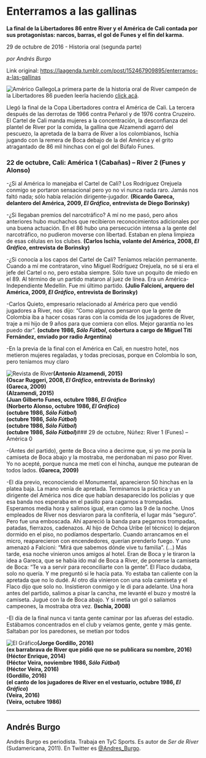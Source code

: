 # Enterramos a las gallinas

**La final de la Libertadores 86 entre River y el América de Cali contada por sus protagonistas: narcos, barras, el gol de Funes y el fin del karma.**

29 de octubre de 2016 - Historia oral (segunda parte)

_por Andrés Burgo_

Link original: https://laagenda.tumblr.com/post/152467909895/enterramos-a-las-gallinas

![Américo Gallego](https://64.media.tumblr.com/0e61ada2aa724b5cf38272d8c1e34623/tumblr_inline_pk0l3nj6qT1t6q87u_500.jpg)La primera parte de la historia oral de River campeón de la Libertadores 86 pueden leerla haciendo [click acá](http://laagenda.buenosaires.gob.ar/post/152409327645/el-fin-del-karma).

Llegó la final de la Copa Libertadores contra el América de Cali. La tercera después de las derrotas de 1966 contra Peñarol y de 1976 contra Cruzeiro. El Cartel de Cali manda mujeres a la concentración, la desconfianza del plantel de River por la comida, la gallina que Alzamendi agarró del pescuezo, la apretada de la barra de River a los colombianos, Ischia jugando con la remera de Boca debajo de la del América y el grito atragantado de 86 mil hinchas con el gol del Búfalo Funes.

### 22 de octubre, Cali: América 1 (Cabañas) – River 2 (Funes y Alonso)

-¿Si al América lo manejaba el Cartel de Cali? Los Rodríguez Orejuela conmigo se portaron sensacional pero yo no vi nunca nada raro. Jamás nos faltó nada; sólo había relación dirigente-jugador. **(Ricardo Gareca, delantero del América, 2009, *El Gráfico*, entrevista de Diego Borinsky)**  

-¿Si llegaban premios del narcotráfico? A mí no me pasó, pero años anteriores hubo muchachos que recibieron reconocimientos adicionales por una buena actuación. En el 86 hubo una persecución intensa a la gente del narcotráfico, no pudieron moverse con libertad. Estaban en plena limpieza de esas células en los clubes. **(Carlos Ischia, volante del América, 2008, *El Gráfico*, entrevista de Borinsky)**  

-¿Si conocía a los capos del Cartel de Cali? Teníamos relación permanente. Cuando a mí me contrataron, vino Miguel Rodríguez Orejuela, no sé si era el jefe del Cartel o no, pero estaba siempre. Sólo tuve un poquito de miedo en el 89. Al término de un partido mataron al juez de línea. Era un América-Independiente Medellín. Fue mi último partido. **(Julio Falcioni, arquero del América, 2009, *El Gráfico*, entrevista de Borinsky)**  

-Carlos Quieto, empresario relacionado al América pero que vendió jugadores a River, nos dijo: “Como algunos pensaron que la gente de Colombia iba a hacer cosas raras con la comida de los jugadores de River, traje a mi hijo de 9 años para que comiera con ellos. Mejor garantía no les puedo dar”. **(octubre 1986, *Sólo Fútbol*, cobertura a cargo de Miguel Tití Fernández, enviado por radio Argentina)**  

-En la previa de la final con el América en Cali, en nuestro hotel, nos metieron mujeres regaladas, y todas preciosas, porque en Colombia lo son, pero teníamos muy claro 


![Revista de River](https://64.media.tumblr.com/5498bf8548bd3d27ee37927c8cc21119/tumblr_inline_pk0l3oAKXd1t6q87u_400.jpg)**(Antonio Alzamendi, 2015)**  
**(Oscar Ruggeri, 2008, *El Gráfico*, entrevista de Borinsky)**  
**(Gareca, 2009)**  
**(Alzamendi, 2015)**  
**(Juan Gilberto Funes, octubre 1986, *El Gráfico***  
**(Norberto Alonso, octubre 1986, *El Gráfico*)**  
**(octubre 1986, *Sólo Fútbol*)**  
**(octubre 1986, *Sólo Fútbol*)**  
**(octubre 1986, *Sólo Fútbol*)**  
**(octubre 1986, *Sólo Fútbol*)**### 29 de octubre, Núñez: River 1 (Funes) – América 0

-(Antes del partido), gente de Boca vino a decirme que, si yo me ponía la camiseta de Boca abajo y la mostraba, me perdonaban mi paso por River. Yo no acepté, porque nunca me metí con el hincha, aunque me putearan de todos lados. **(Gareca, 2009)**  

-El día previo, reconociendo el Monumental, aparecieron 50 hinchas en la platea baja. La mano venía de apretada. Terminamos la práctica y un dirigente del América nos dice que habían desaparecido los policías y que esa banda nos esperaba en el pasillo para cagarnos a trompadas. Esperamos media hora y salimos igual, eran como las 9 de la noche. Unos empleados de River nos desviaron para la confitería, el lugar más “seguro”. Pero fue una emboscada. Ahí apareció la banda para pegarnos trompadas, patadas, fierrazos, cadenazos. Al hijo de Ochoa Uribe (el técnico) lo dejaron dormido en el piso, no podíamos despertarlo. Cuando arrancamos en el micro, reaparecieron con encendedores, querían prenderlo fuego. Y uno amenazó a Falcioni: “Mirá que sabemos dónde vive tu familia”. (…) Más tarde, esa noche vinieron unos amigos al hotel. Eran de Boca y le tiraron la idea a Gareca, que se había ido mal de Boca a River, de ponerse la camiseta de Boca: “Te va a servir para reconciliarte con la gente”. El Flaco dudaba, solo no quería. Y me preguntó si le hacía pata. Yo estaba tan caliente con la apretada que no lo dudé. Al otro día vinieron con una sola camiseta y el Flaco dijo que solo no. Insistieron conmigo y le di para adelante. Una hora antes del partido, salimos a pisar la cancha, me levanté el buzo y mostré la camiseta. Jugué con la de Boca abajo. Y si metía un gol o salíamos campeones, la mostraba otra vez. **(Ischia, 2008)**  

-El día de la final nunca vi tanta gente caminar por las afueras del estadio. Estábamos concentrados en el club y veíamos gente, gente y más gente. Saltaban por los paredones, se metían por todos 


![El Gráfico](https://64.media.tumblr.com/b9fae0e6b3c81ba0a937004aeb0e819f/tumblr_inline_pk0l3ps6x41t6q87u_400.jpg)**(Jorge Gordillo, 2016)**  
**(ex barrabrava de River que pidió que no se publicara su nombre, 2016)**  
**(Héctor Enrique, 2014)**  
**(Héctor Veira, noviembre 1986, *Sólo Fútbol*)**  
**(Héctor Veira, 2016)**  
**(Gordillo, 2016)**  
**(el canto de los jugadores de River en el vestuario, octubre 1986, *El Gráfico*)**  
**(Veira, 2016)**  
**(Veira, octubre 1986)**  




---

 Andrés Burgo
-------------

 Andrés Burgo es periodista. Trabaja en TyC Sports. Es autor de *Ser de River* (Sudamericana, 2011). En Twitter es [@Andres\_Burgo](https://twitter.com/Andres_Burgo). 

